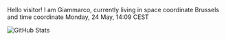 Hello visitor! I am Giammarco, currently living in space coordinate Brussels and time coordinate Monday, 24 May, 14:09 CEST

![GitHub Stats](https://github-readme-stats.vercel.app/api?username=grcasanova)
